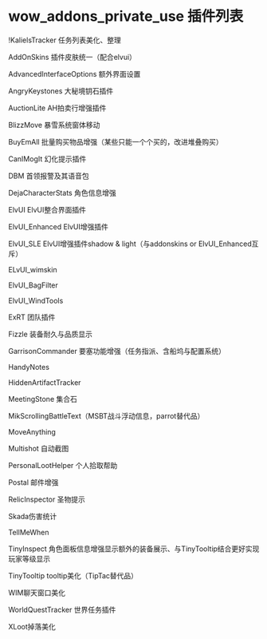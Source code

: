 wow_addons_private_use
插件列表
======================

!KalielsTracker 任务列表美化、整理

AddOnSkins 插件皮肤统一（配合elvui）

AdvancedInterfaceOptions 额外界面设置

AngryKeystones 大秘境钥石插件

AuctionLite AH拍卖行增强插件

BlizzMove 暴雪系统窗体移动

BuyEmAll 批量购买物品增强（某些只能一个个买的，改进堆叠购买）

CanIMogIt 幻化提示插件

DBM 首领报警及其语音包

DejaCharacterStats 角色信息增强

ElvUI ElvUI整合界面插件

ElvUI_Enhanced ElvUI增强插件

ElvUI_SLE  ElvUI增强插件shadow & light（与addonskins or ElvUI_Enhanced互斥）

ELvUI_wimskin

ElvUI_BagFilter

ElvUI_WindTools

ExRT 团队插件

Fizzle 装备耐久与品质显示

GarrisonCommander 要塞功能增强（任务指派、含船坞与配置系统）

HandyNotes

HiddenArtifactTracker

MeetingStone 集合石

MikScrollingBattleText（MSBT战斗浮动信息，parrot替代品）

MoveAnything 

Multishot 自动截图

PersonalLootHelper 个人拾取帮助

Postal 邮件增强

RelicInspector 圣物提示

Skada伤害统计

TellMeWhen

TinyInspect 角色面板信息增强显示额外的装备展示、与TinyTooltip结合更好实现玩家等级显示

TinyTooltip  tooltip美化（TipTac替代品）

WIM聊天窗口美化

WorldQuestTracker 世界任务插件

XLoot掉落美化


